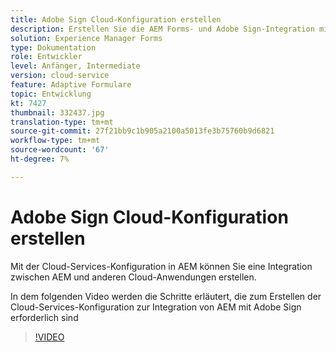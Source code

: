 ```yaml
---
title: Adobe Sign Cloud-Konfiguration erstellen
description: Erstellen Sie die AEM Forms- und Adobe Sign-Integration mithilfe der Cloud-Services-Konfiguration.
solution: Experience Manager Forms
type: Dokumentation
role: Entwickler
level: Anfänger, Intermediate
version: cloud-service
feature: Adaptive Formulare
topic: Entwicklung
kt: 7427
thumbnail: 332437.jpg
translation-type: tm+mt
source-git-commit: 27f21bb9c1b905a2100a5013fe3b75760b9d6821
workflow-type: tm+mt
source-wordcount: '67'
ht-degree: 7%

---
```


# Adobe Sign Cloud-Konfiguration erstellen

Mit der Cloud-Services-Konfiguration in AEM können Sie eine Integration zwischen AEM und anderen Cloud-Anwendungen erstellen.

In dem folgenden Video werden die Schritte erläutert, die zum Erstellen der Cloud-Services-Konfiguration zur Integration von AEM mit Adobe Sign erforderlich sind

>[!VIDEO](https://video.tv.adobe.com/v/332437?quality=12&learn=on)

